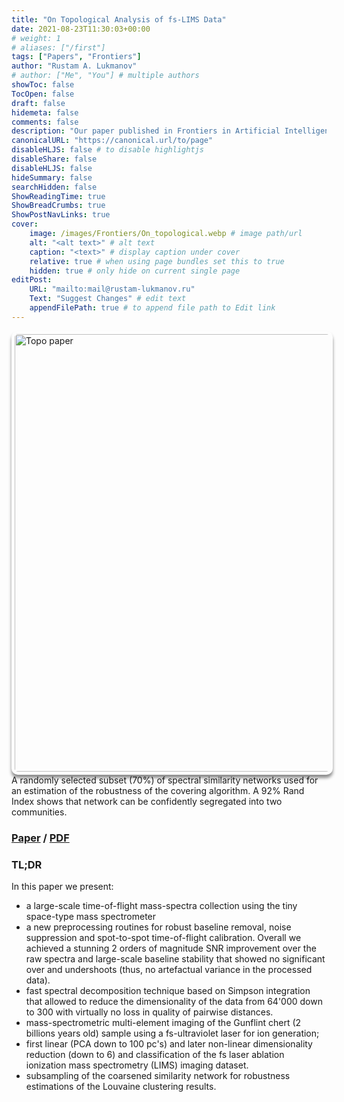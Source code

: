 ```yaml
---
title: "On Topological Analysis of fs-LIMS Data"
date: 2021-08-23T11:30:03+00:00
# weight: 1
# aliases: ["/first"]
tags: ["Papers", "Frontiers"]
author: "Rustam A. Lukmanov"
# author: ["Me", "You"] # multiple authors
showToc: false
TocOpen: false
draft: false
hidemeta: false
comments: false
description: "Our paper published in Frontiers in Artificial Intelligence"
canonicalURL: "https://canonical.url/to/page"
disableHLJS: false # to disable highlightjs
disableShare: false
disableHLJS: false
hideSummary: false
searchHidden: false
ShowReadingTime: true
ShowBreadCrumbs: true
ShowPostNavLinks: true
cover:
    image: /images/Frontiers/On_topological.webp # image path/url
    alt: "<alt text>" # alt text
    caption: "<text>" # display caption under cover
    relative: true # when using page bundles set this to true
    hidden: true # only hide on current single page
editPost:
    URL: "mailto:mail@rustam-lukmanov.ru"
    Text: "Suggest Changes" # edit text
    appendFilePath: true # to append file path to Edit link
---
```


<div class="wrapper" style="display: flex; justify-content: left; align-items: center;">
    <img src="/images/Frontiers/On_topological.webp" alt="Topo paper" width="700" style="padding: 5px; border-radius: 10px; box-shadow: 0 5px 5px rgba(0,0,0,0.45);">
</div>
  A randomly selected subset (70%) of spectral similarity networks used for an estimation of the robustness of the covering algorithm. A 92% Rand Index shows that network can be confidently segregated into two communities.

### [Paper](https://www.frontiersin.org/articles/10.3389/frai.2021.668163/full) / [PDF](/PDF/frai-04-668163.pdf)

### TL;DR

In this paper we present:

- a large-scale time-of-flight mass-spectra collection using the tiny space-type mass spectrometer
- a new preprocessing routines for robust baseline removal, noise suppression and spot-to-spot time-of-flight calibration. Overall we achieved a stunning 2 orders of magnitude SNR improvement over the raw spectra and large-scale baseline stability that showed no significant over and undershoots (thus, no artefactual variance in the processed data).
- fast spectral decomposition technique based on Simpson integration that allowed to reduce the dimensionality of the data from 64'000 down to 300 with virtually no loss in quality of pairwise distances.
- mass-spectrometric multi-element imaging of the Gunflint chert (2 billions years old) sample using a fs-ultraviolet laser for ion generation;
- first linear (PCA down to 100 pc's) and later non-linear dimensionality reduction (down to 6) and classification of the fs laser ablation ionization mass spectrometry (LIMS) imaging dataset.
- subsampling of the coarsened similarity network for robustness estimations of the Louvaine clustering results.

